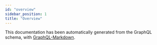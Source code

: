 ```yaml
---
id: "overview"
sidebar_position: 1
title: "Overview"
---
```


This documentation has been automatically generated from the GraphQL schema, with
[GraphQL-Markdown](https://graphql-markdown.github.io).
